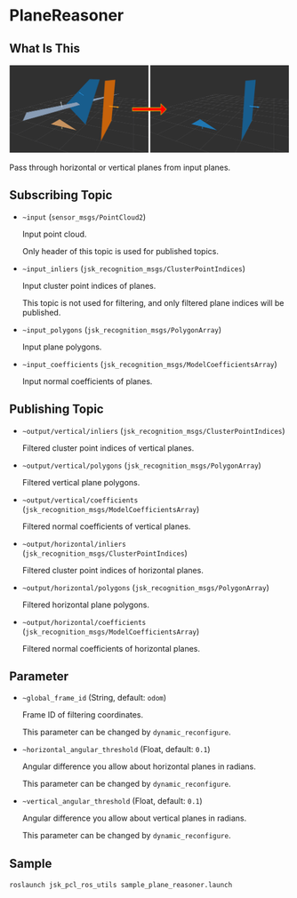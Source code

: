 # PlaneReasoner

## What Is This
![](images/plane_reasoner.png)

Pass through horizontal or vertical planes from input planes.


## Subscribing Topic

* `~input` (`sensor_msgs/PointCloud2`)

  Input point cloud.

  Only header of this topic is used for published topics.

* `~input_inliers` (`jsk_recognition_msgs/ClusterPointIndices`)

  Input cluster point indices of planes.

  This topic is not used for filtering, and only filtered plane indices will be published.

* `~input_polygons` (`jsk_recognition_msgs/PolygonArray`)

  Input plane polygons.

* `~input_coefficients` (`jsk_recognition_msgs/ModelCoefficientsArray`)

  Input normal coefficients of planes.


## Publishing Topic

* `~output/vertical/inliers` (`jsk_recognition_msgs/ClusterPointIndices`)

  Filtered cluster point indices of vertical planes.

* `~output/vertical/polygons` (`jsk_recognition_msgs/PolygonArray`)

  Filtered vertical plane polygons.

* `~output/vertical/coefficients` (`jsk_recognition_msgs/ModelCoefficientsArray`)

  Filtered normal coefficients of vertical planes.

* `~output/horizontal/inliers` (`jsk_recognition_msgs/ClusterPointIndices`)

  Filtered cluster point indices of horizontal planes.

* `~output/horizontal/polygons` (`jsk_recognition_msgs/PolygonArray`)

  Filtered horizontal plane polygons.

* `~output/horizontal/coefficients` (`jsk_recognition_msgs/ModelCoefficientsArray`)

  Filtered normal coefficients of horizontal planes.


## Parameter

* `~global_frame_id` (String, default: `odom`)

  Frame ID of filtering coordinates.

  This parameter can be changed by `dynamic_reconfigure`.

* `~horizontal_angular_threshold` (Float, default: `0.1`)

  Angular difference you allow about horizontal planes in radians.

  This parameter can be changed by `dynamic_reconfigure`.

* `~vertical_angular_threshold` (Float, default: `0.1`)

  Angular difference you allow about vertical planes in radians.

  This parameter can be changed by `dynamic_reconfigure`.


## Sample

```bash
roslaunch jsk_pcl_ros_utils sample_plane_reasoner.launch
```
